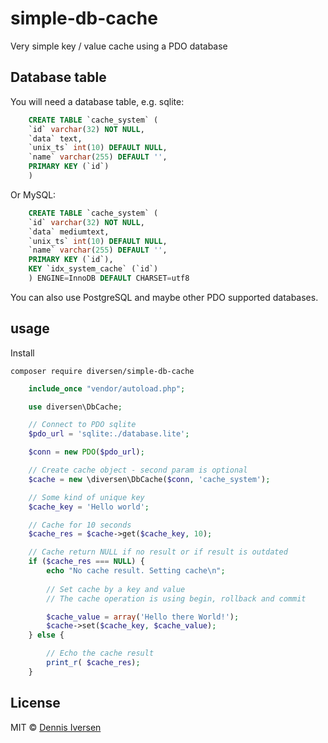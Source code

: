 # simple-db-cache

Very simple key / value cache using a PDO database

## Database table

You will need a database table, e.g. sqlite:
~~~sql
    CREATE TABLE `cache_system` (
    `id` varchar(32) NOT NULL,
    `data` text,
    `unix_ts` int(10) DEFAULT NULL,
    `name` varchar(255) DEFAULT '',
    PRIMARY KEY (`id`)
    )
~~~

Or MySQL: 
~~~sql
    CREATE TABLE `cache_system` (
    `id` varchar(32) NOT NULL,
    `data` mediumtext,
    `unix_ts` int(10) DEFAULT NULL,
    `name` varchar(255) DEFAULT '',
    PRIMARY KEY (`id`),
    KEY `idx_system_cache` (`id`)
    ) ENGINE=InnoDB DEFAULT CHARSET=utf8
~~~

You can also use PostgreSQL and maybe other PDO supported databases. 

## usage 

Install

    composer require diversen/simple-db-cache

~~~php
    include_once "vendor/autoload.php";

    use diversen\DbCache;

    // Connect to PDO sqlite
    $pdo_url = 'sqlite:./database.lite';

    $conn = new PDO($pdo_url);

    // Create cache object - second param is optional
    $cache = new \diversen\DbCache($conn, 'cache_system');

    // Some kind of unique key
    $cache_key = 'Hello world';

    // Cache for 10 seconds
    $cache_res = $cache->get($cache_key, 10);

    // Cache return NULL if no result or if result is outdated
    if ($cache_res === NULL) {
        echo "No cache result. Setting cache\n";
        
        // Set cache by a key and value
        // The cache operation is using begin, rollback and commit

        $cache_value = array('Hello there World!');
        $cache->set($cache_key, $cache_value);
    } else {

        // Echo the cache result
        print_r( $cache_res);
    }
~~~

## License

MIT © [Dennis Iversen](https://github.com/diversen)